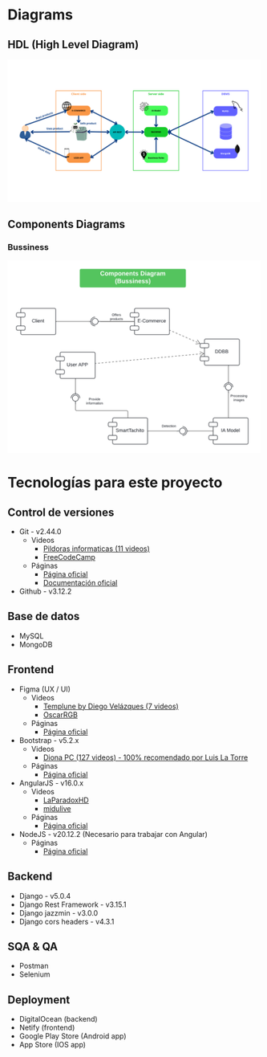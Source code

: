 # Diagrams
## HDL (High Level Diagram)
<img src="./HLD-architecture.png" alt="HLD">

## Components Diagrams
### Bussiness
<img src="./components-diagram-bussiness.png" alt="components diagram 1">

# Tecnologías para este proyecto
## Control de versiones
- Git - v2.44.0
    - Videos
        - [Pildoras informaticas (11 videos)](https://www.youtube.com/watch?v=ANF1X42_ae4&list=PLU8oAlHdN5BlyaPFiNQcV0xDqy0eR35aU)
        - [FreeCodeCamp](https://www.youtube.com/watch?v=h2ZzlNVl-nI)
    - Páginas
        - [Página oficial](https://git-scm.com/)
        - [Documentación oficial](https://git-scm.com/docs)
- Github - v3.12.2

## Base de datos
- MySQL
- MongoDB

## Frontend
- Figma (UX / UI)
    - Videos
        - [Templune by Diego Velázques (7 videos)](https://www.youtube.com/watch?v=c-mE6Qcz76Q&list=PLLoRV6QeDz4B41GYhA7RhmPk4b4Kdp1HM)
        - [OscarRGB](https://www.youtube.com/watch?v=Smp-u-8ynbE)
    - Páginas
        - [Página oficial](https://www.youtube.com/watch?v=Smp-u-8ynbE)
- Bootstrap - v5.2.x
    - Videos
        - [Diona PC (127 videos) - 100% recomendado por Luis La Torre](https://www.youtube.com/watch?v=rK_WwhUDpoo&list=PLUW3XAK9O3HFfc7KryNaE9jsqhmCpbBQi)
    - Páginas
        - [Página oficial](https://getbootstrap.com/docs/5.2/getting-started/introduction/)
- AngularJS - v16.0.x
    - Videos
        - [LaParadoxHD](https://www.youtube.com/watch?v=SZtxwDAqEok&list=PLezsbUDiwcpmhNiMzVPYJXV0Rqn71G4PU)
        - [midulive](https://www.youtube.com/watch?v=f7unUpshmpA)
    - Páginas
        - [Página oficial](https://angular.io/)
- NodeJS - v20.12.2 (Necesario para trabajar con Angular)
    - Páginas
        - [Página oficial](https://nodejs.org/en)

## Backend
- Django - v5.0.4
- Django Rest Framework - v3.15.1
- Django jazzmin - v3.0.0
- Django cors headers - v4.3.1

## SQA & QA
- Postman
- Selenium

## Deployment
- DigitalOcean (backend)
- Netify (frontend)
- Google Play Store (Android app)
- App Store (IOS app)
